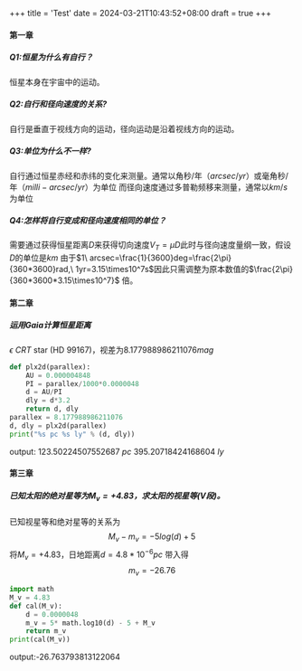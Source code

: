 +++
title = 'Test'
date = 2024-03-21T10:43:52+08:00
draft = true
+++
#### 第一章
##### Q1:恒星为什么有自行？
恒星本身在宇宙中的运动。
##### Q2:自行和径向速度的关系?
自行是垂直于视线方向的运动，径向运动是沿着视线方向的运动。
##### Q3:单位为什么不一样?
⾃⾏通过恒星⾚经和⾚纬的变化来测量。通常以⻆秒/年（$arcsec/yr$）或毫⻆秒/年（$milli-arcsec/yr$）为单位
⽽径向速度通过多普勒频移来测量，通常以$km/s$为单位
##### Q4:怎样将自行变成和径向速度相同的单位？
需要通过获得恒星距离$D$来获得切向速度$V_T=\mu D$此时与径向速度量纲一致，假设$D$的单位是$km$ 由于$1\ arcsec=\frac{1}{3600}deg=\frac{2\pi}{360*3600}rad,\ 1yr=3.15\times10^7s$因此只需调整为原本数值的$\frac{2\pi}{360*3600*3.15\times10^7}$ 倍。
#### 第二章
##### 运用Gaia计算恒星距离
 $\epsilon\ CRT$ star (HD 99167)，视差为8.177988986211076$mag$
```python
def plx2d(parallex):
    AU = 0.000004848
    PI = parallex/1000*0.0000048
    d = AU/PI
    dly = d*3.2
    return d, dly
parallex = 8.177988986211076
d, dly = plx2d(parallex)
print("%s pc %s ly" % (d, dly))
```
output: 123.50224507552687 $pc$ 395.20718424168604 $ly$
#### 第三章
##### 已知太阳的绝对星等为$M_v=+4.83$，求太阳的视星等(V段)。
已知视星等和绝对星等的关系为
$$M_v-m_v=-5log(d)+5$$
将$M_v=+4.83$，日地距离$d=4.8*10^{-6}pc$ 带入得
$$m_v=-26.76$$
```python
import math
M_v = 4.83
def cal(M_v):
    d = 0.0000048
    m_v = 5* math.log10(d) - 5 + M_v
    return m_v
print(cal(M_v))
```
output:-26.763793813122064
